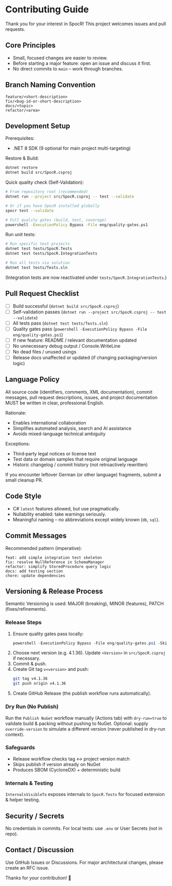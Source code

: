 # Contributing Guide

Thank you for your interest in SpocR! This project welcomes issues and pull requests.

## Core Principles

- Small, focused changes are easier to review.
- Before starting a major feature: open an issue and discuss it first.
- No direct commits to `main` – work through branches.

## Branch Naming Convention

```
feature/<short-description>
fix/<bug-id-or-short-description>
docs/<topic>
refactor/<area>
```

## Development Setup

Prerequisites:

- .NET 8 SDK (9 optional for main project multi-targeting)

Restore & Build:

```bash
dotnet restore
dotnet build src/SpocR.csproj
```

Quick quality check (Self-Validation):

```bash
# From repository root (recommended)
dotnet run --project src/SpocR.csproj -- test --validate

# Or if you have SpocR installed globally
spocr test --validate

# Full quality gates (build, test, coverage)
powershell -ExecutionPolicy Bypass -File eng/quality-gates.ps1
```

Run unit tests:

```bash
# Run specific test projects
dotnet test tests/SpocR.Tests
dotnet test tests/SpocR.IntegrationTests

# Run all tests via solution
dotnet test tests/Tests.sln
```

(Integration tests are now reactivated under `tests/SpocR.IntegrationTests`.)

## Pull Request Checklist

- [ ] Build successful (`dotnet build src/SpocR.csproj`)
- [ ] Self-validation passes (`dotnet run --project src/SpocR.csproj -- test --validate`)
- [ ] All tests pass (`dotnet test tests/Tests.sln`)
- [ ] Quality gates pass (`powershell -ExecutionPolicy Bypass -File eng/quality-gates.ps1`)
- [ ] If new feature: README / relevant documentation updated
- [ ] No unnecessary debug output / Console.WriteLine
- [ ] No dead files / unused usings
- [ ] Release docs unaffected or updated (if changing packaging/version logic)

## Language Policy

All source code (identifiers, comments, XML documentation), commit messages, pull request descriptions, issues, and project documentation MUST be written in clear, professional English.

Rationale:

- Enables international collaboration
- Simplifies automated analysis, search and AI assistance
- Avoids mixed-language technical ambiguity

Exceptions:

- Third‑party legal notices or license text
- Test data or domain samples that require original language
- Historic changelog / commit history (not retroactively rewritten)

If you encounter leftover German (or other language) fragments, submit a small cleanup PR.

## Code Style

- C# `latest` features allowed, but use pragmatically.
- Nullability enabled: take warnings seriously.
- Meaningful naming – no abbreviations except widely known (`db`, `sql`).

## Commit Messages

Recommended pattern (imperative):

```
feat: add simple integration test skeleton
fix: resolve NullReference in SchemaManager
refactor: simplify StoredProcedure query logic
docs: add testing section
chore: update dependencies
```

## Versioning & Release Process

Semantic Versioning is used: MAJOR (breaking), MINOR (features), PATCH (fixes/refinements).

### Release Steps

1. Ensure quality gates pass locally:
   ```powershell
   powershell -ExecutionPolicy Bypass -File eng/quality-gates.ps1 -SkipCoverage
   ```
2. Choose next version (e.g. 4.1.36). Update `<Version>` in `src/SpocR.csproj` if necessary.
3. Commit & push.
4. Create Git tag `v<version>` and push:
   ```bash
   git tag v4.1.36
   git push origin v4.1.36
   ```
5. Create GitHub Release (the publish workflow runs automatically).

### Dry Run (No Publish)

Run the `Publish NuGet` workflow manually (Actions tab) with `dry-run=true` to validate build & packing without pushing to NuGet. Optional: supply `override-version` to simulate a different version (never published in dry-run context).

### Safeguards

- Release workflow checks tag ↔ project version match
- Skips publish if version already on NuGet
- Produces SBOM (CycloneDX) + deterministic build

### Internals & Testing

`InternalsVisibleTo` exposes internals to `SpocR.Tests` for focused extension & helper testing.

## Security / Secrets

No credentials in commits. For local tests: use `.env` or User Secrets (not in repo).

## Contact / Discussion

Use GitHub Issues or Discussions. For major architectural changes, please create an RFC issue.

Thanks for your contribution! 🙌

